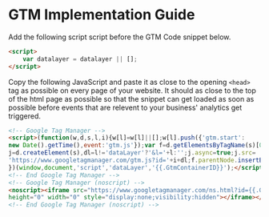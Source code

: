 # GTM Implementation Guide

Add the following script script before the GTM Code snippet below.

```html
<script>
    var datalayer = datalayer || [];
</script>
```

Copy the following JavaScript and paste it as close to the opening `<head>` tag as possible on every page of your website.
It should as close to the top of the html page as possible so that the snippet can get loaded as soon as possible before events that are relevent to your business' analytics get triggered.

```html
<!-- Google Tag Manager -->
<script>(function(w,d,s,l,i){w[l]=w[l]||[];w[l].push({'gtm.start':
new Date().getTime(),event:'gtm.js'});var f=d.getElementsByTagName(s)[0],
j=d.createElement(s),dl=l!='dataLayer'?'&l='+l:'';j.async=true;j.src=
'https://www.googletagmanager.com/gtm.js?id='+i+dl;f.parentNode.insertBefore(j,f);
})(window,document,'script','dataLayer','{{.GtmContainerID}}');</script>
<!-- End Google Tag Manager -->
<!-- Google Tag Manager (noscript) -->
<noscript><iframe src="https://www.googletagmanager.com/ns.html?id={{.GtmContainerID}}"
height="0" width="0" style="display:none;visibility:hidden"></iframe></noscript>
<!-- End Google Tag Manager (noscript) -->
```
